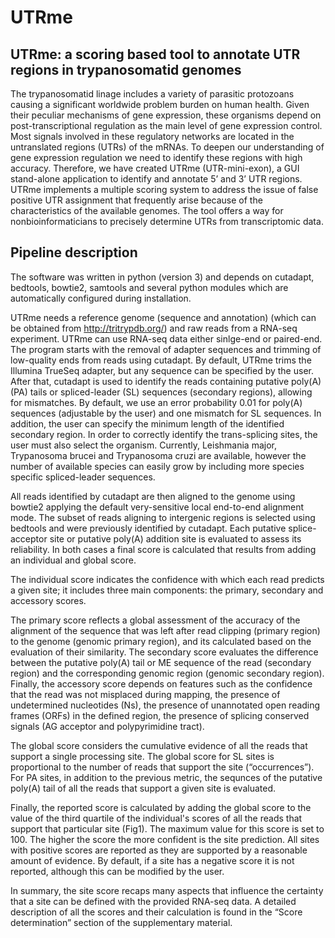 # UTRme

## UTRme: a scoring based tool to annotate UTR regions in trypanosomatid genomes 

The trypanosomatid linage includes a variety of parasitic protozoans causing a significant worldwide problem burden on human health. Given their peculiar mechanisms of gene expression, these organisms depend on post-transcriptional regulation as the main level of gene expression control. Most signals involved in these regulatory networks are located in the untranslated regions (UTRs) of the mRNAs. To deepen our understanding of gene expression regulation we need to identify these regions with high accuracy. Therefore, we have created UTRme (UTR-mini-exon), a GUI stand-alone application to identify and annotate 5’ and 3’ UTR regions. UTRme implements a multiple scoring system to address the issue of false positive UTR assignment that frequently arise because of the characteristics of the available genomes. The tool offers a way for nonbioinformaticians to precisely determine UTRs from transcriptomic data.

## Pipeline description 

The software was written in python (version 3) and depends on cutadapt, bedtools, bowtie2, samtools and several python modules which are automatically configured during installation. 

UTRme needs a reference genome (sequence and annotation) (which can be obtained from http://tritrypdb.org/) and raw reads from a RNA-seq experiment. UTRme can use RNA-seq data either sinlge-end or paired-end. The program starts with the removal of adapter sequences and trimming of low-quality ends from reads using cutadapt. By default, UTRme trims the Illumina TrueSeq adapter, but any sequence can be specified by the user. After that, cutadapt is used to identify the reads containing putative poly(A)  (PA) tails or spliced-leader (SL) sequences (secondary regions), allowing for mismatches. By default, we use an error probability 0.01 for poly(A) sequences (adjustable by the user) and one mismatch for SL sequences. In addition, the user can specify the minimum length of the identified secondary region. In order to correctly identify the trans-splicing sites, the user must also select the organism. Currently, Leishmania major, Trypanosoma brucei and Trypanosoma cruzi are available, however the number of available species can easily grow by including more species specific spliced-leader sequences. 

All reads identified by cutadapt are then aligned to the genome using bowtie2 applying the default very-sensitive local end-to-end alignment mode. The subset of reads aligning to intergenic regions  is selected using bedtools and were previously identified by cutadapt. Each putative splice-acceptor site or putative poly(A) addition site is evaluated to assess its reliability. In both cases a final score is calculated that results from adding an individual and global score. 

The individual score indicates the confidence with which each read predicts a given site; it includes three main components: the primary, secondary and accessory scores.  

The primary score reflects a global assessment of the accuracy of the alignment of the sequence that was left after read clipping (primary region) to the genome (genomic primary region), and its calculated based on the evaluation of their similarity. The secondary score evaluates the difference between the putative poly(A) tail or ME sequence of the read (secondary region) and the corresponding genomic region (genomic secondary region). Finally, the accessory score depends on features such as the confidence that the read was not misplaced during mapping, the presence of undetermined nucleotides (Ns), the presence of unannotated open reading frames (ORFs) in the defined region, the presence of splicing conserved signals (AG acceptor and polypyrimidine tract). 

The global score considers the cumulative evidence of all the reads that support a single processing site. The global score for SL sites is proportional to the number of reads that support the site (“occurrences”). For PA sites, in addition to the previous metric, the sequnces of the putative poly(A) tail of all the reads that support a given site is evaluated. 

 Finally, the reported score is calculated by adding the global score to the value of the third quartile of the individual's scores of all the reads that support that particular site (Fig1). The maximum value for this score is set to 100. The higher the score the more confident is the site prediction. All sites with positive scores are reported as they are supported by a reasonable amount of evidence. By default, if a site has a negative score it is not reported, although this can be modified by the user.  

 In summary, the site score recaps many aspects that influence the certainty that a site can be defined with the provided RNA-seq data. A detailed description of all the scores and their calculation is found in the “Score determination” section of the supplementary material. 

